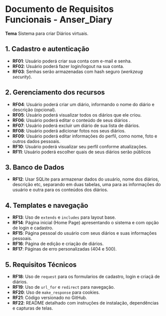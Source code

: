 # Documento de Requisitos Funcionais - Anser_Diary

**Tema** Sistema para criar Diários virtuais.


## 1. Cadastro e autenticação

- **RF01**: Usuário poderá criar sua conta com e-mail e senha.
- **RF02**: Usuário poderá fazer login/logout na sua conta.
- **RF03**: Senhas serão armazenadas com hash seguro (*werkzeug security*).


## 2. Gerenciamento dos recursos

- **RF04**: Usuário poderá criar um diário, informando o nome do diário e descrição (opcional).
- **RF05**: Usuário poderá visualizar todos os diários que ele criou.
- **RF06**: Usuário poderá editar o conteúdo de seus diários .
- **RF07**: Usuário poderá excluir um diário de sua lista de diários.
- **RF08**: Usuário poderá adicionar fotos nos seus diários.
- **RF09**: Usuário poderá editar informações do perfil, como nome, foto e outros dados pessoais.
- **RF10**: Usuário poderá visualizar seu perfil conforme atualizações.
- **RF11**: Usuário poderá escolher quais de seus diários serão públicos 


## 3. Banco de Dados

- **RF12**: Usar SQLite para armazenar dados do usuário, nome dos diários, descrição etc, separando em duas tabelas, uma para as informações do usuário e outra para os conteúdos dos diários.


## 4. Templates e navegação

- **RF13**: Uso de `extends` e `includes` para layout base.
- **RF14**: Página inicial (Home Page) apresentando o sistema e com opção de login e cadastro.
- **RF15**: Página pessoal do usuário com seus diários e suas informações pessoais.
- **RF16**: Página de edição e criação de diários.
- **RF17**: Páginas de erro personalizadas (404 e 500).


## 5. Requisitos Técnicos

- **RF18**: Uso de `request` para os formularios de cadastro, login e criaçã de diários.
- **RF19**: Uso de `url_for` e `redirect` para navegação.
- **RF20**: Uso de `make_response` para cookies.
- **RF21**: Código versionado no GitHub.
- **RF22**: README detalhado com instruções de instalação, dependências e capturas de telas.
